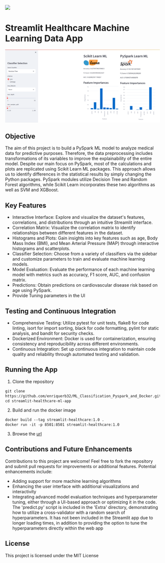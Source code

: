 ![](https://assets.website-files.com/5dc3b47ddc6c0c2a1af74ad0/5e0a328bedb754beb8a973f9_logomark_website.png)

# Streamlit Healthcare Machine Learning Data App

![](extra/Demo.png)

## Objective
The aim of this project is to build a PySpark ML model to analyze medical data for predictive purposes. Therefore, the data preprocessing includes transformations of its variables to improve the explainability of the entire model. Despite our main focus on PySpark, most of the calculations and plots are replicated using Scikit Learn ML packages. This approach allows us to identify differences in the statistical results by simply changing the Python packages. PySpark modules utilize Decision Tree and Random Forest algorithms, while Scikit Learn incorporates these two algorithms as well as SVM and XGBoost.

## Key Features
* Interactive Interface: Explore and visualize the dataset's features, correlations, and distributions through an intuitive Streamlit interface.
* Correlation Matrix: Visualize the correlation matrix to identify relationships between different features in the dataset.
* Histograms and Plots: Gain insights into key features such as age, Body Mass Index (BMI), and Mean Arterial Pressure (MAP) through interactive histograms and scatterplots.
* Classifier Selection: Choose from a variety of classifiers via the sidebar and customize parameters to train and evaluate machine learning models.
* Model Evaluation: Evaluate the performance of each machine learning model with metrics such as accuracy, F1 score, AUC, and confusion matrix.
* Predictions: Obtain predictions on cardiovascular disease risk based on age using PySpark.
* Provide Tuning parameters in the UI 

## Testing and Continuous Integration

* Comprehensive Testing: Utilize pytest for unit tests, flake8 for code linting, isort for import sorting, black for code formatting, pylint for static analysis, and bandit for security checks.
* Dockerized Environment: Docker is used for containerization, ensuring consistency and reproducibility across different environments.
* Continuous Integration: Set up continuous integration to maintain code quality and reliability through automated testing and validation.

## Running the App

1. Clone the repository
 ```buildoutcfg
git clone https://github.com/enriquerb32/ML_Classification_Pyspark_and_Docker.git
cd streamlit-healthcare-ml-app
``` 
2. Build and run the docker image
```buildoutcfg
docker build --tag streamlit-healthcare:1.0 .
docker run -it -p 8501:8501 streamlit-healthcare:1.0
```
3. Browse the [url](http://localhost:8501)

## Contributions and Future Enhancements

Contributions to this project are welcome! Feel free to fork the repository and submit pull requests for improvements or additional features. Potential enhancements include:

* Adding support for more machine learning algorithms
* Enhancing the user interface with additional visualizations and interactivity
* Integrating advanced model evaluation techniques and hyperparameter tuning, either through a UI-based approach or optimizing it in the code. The 'predict.py' script is included in the 'Extra' directory, demonstrating how to utilize a cross-validator with a random search of hyperparameters. It has not been included in the Streamlit app due to longer loading times, in addition to providing the option to tune the hyperparameters directly within the web app

## License

This project is licensed under the MIT License
